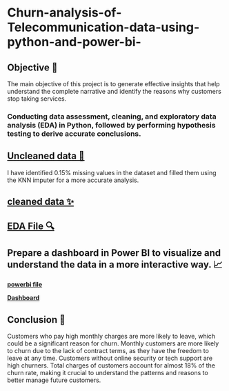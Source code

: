 # Churn-analysis-of-Telecommunication-data-using-python-and-power-bi-
## Objective 🎯
The main objective of this project is to generate effective insights that help understand the complete narrative and identify the reasons why customers stop taking services.

### Conducting data assessment, cleaning, and exploratory data analysis (EDA) in Python, followed by performing hypothesis testing to derive accurate conclusions. 

## [Uncleaned data 📂](https://github.com/Susmita1703/Churn-analysis-of-Telecommunication-data-using-python-and-power-bi-/blob/main/Telco-Customer-Churn-real-data.csv)

I have identified 0.15% missing values in the dataset and filled them using the KNN imputer for a more accurate analysis.

## [cleaned data ✨](https://github.com/Susmita1703/Churn-analysis-of-Telecommunication-data-using-python-and-power-bi-/blob/main/telecom%20churn%20analysis%20data.csv)

## [EDA File 🔍](https://github.com/Susmita1703/Churn-analysis-of-Telecommunication-data-using-python-and-power-bi-/blob/main/Churn%20analysis%20of%20Teleco%20company%20.ipynb)

## Prepare a dashboard in Power BI to visualize and understand the data in a more interactive way. 📈

**[powerbi file](https://github.com/Susmita1703/Churn-analysis-of-Telecommunication-data-using-python-and-power-bi-/blob/main/churn%20analysis.pbix)**

**[Dashboard](https://github.com/Susmita1703/Churn-analysis-of-Telecommunication-data-using-python-and-power-bi-/blob/main/Churn%20Analysis%20Dashboard.png)**

## Conclusion 📌
Customers who pay high monthly charges are more likely to leave, which could be a significant reason for churn.
Monthly customers are more likely to churn due to the lack of contract terms, as they have the freedom to leave at any time.
Customers without online security or tech support are high churners.
Total charges of customers account for almost 18% of the churn rate, making it crucial to understand the patterns and reasons to better manage future customers.



